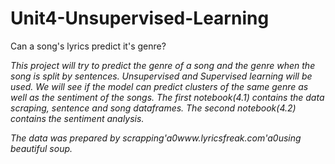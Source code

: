 # Unit4-Unsupervised-Learning
Can a song's lyrics predict it's genre?

_This project will try to predict the genre of a song and the genre when the song is split by sentences. Unsupervised and Supervised learning will be used. We will see if the model can predict clusters of the same genre as well as the sentiment of the songs. The first notebook(4.1) contains the data scraping, sentence and song dataframes. The second notebook(4.2) contains the sentiment analysis._

_The data was prepared by scrapping\'a0www.lyricsfreak.com\'a0using beautiful soup._
